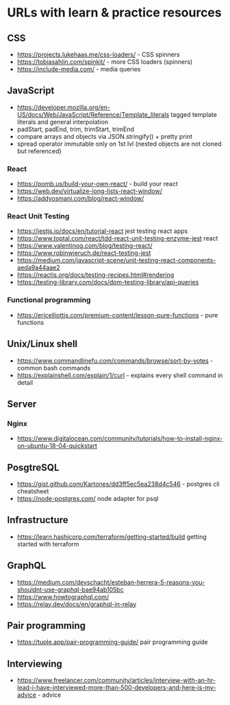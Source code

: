 # URLs with learn & practice resources

## CSS

* <https://projects.lukehaas.me/css-loaders/> - CSS spinners
* <https://tobiasahlin.com/spinkit/> - more CSS loaders (spinners)
* <https://include-media.com/> - media queries

## JavaScript

* <https://developer.mozilla.org/en-US/docs/Web/JavaScript/Reference/Template_literals> tagged template literals and general interpolation
* padStart, padEnd, trim, trimStart, trimEnd
* compare arrays and objects via JSON.stringify() + pretty print
* spread operator immutable only on 1st lvl (nested objects are not cloned but referenced)

### React

* <https://pomb.us/build-your-own-react/> - build your react
* <https://web.dev/virtualize-long-lists-react-window/>
* <https://addyosmani.com/blog/react-window/>

### React Unit Testing

* <https://jestjs.io/docs/en/tutorial-react> jest testing react apps
* <https://www.toptal.com/react/tdd-react-unit-testing-enzyme-jest> react
* <https://www.valentinog.com/blog/testing-react/>
* <https://www.robinwieruch.de/react-testing-jest>
* <https://medium.com/javascript-scene/unit-testing-react-components-aeda9a44aae2>
* <https://reactjs.org/docs/testing-recipes.html#rendering>
* <https://testing-library.com/docs/dom-testing-library/api-queries>

### Functional programming

* <https://ericelliottjs.com/premium-content/lesson-pure-functions> - pure functions

## Unix/Linux shell

* <https://www.commandlinefu.com/commands/browse/sort-by-votes> - common bash commands
* <https://explainshell.com/explain/1/curl> - explains every shell command in detail

## Server

### Nginx

* <https://www.digitalocean.com/community/tutorials/how-to-install-nginx-on-ubuntu-18-04-quickstart>

## PosgtreSQL

* <https://gist.github.com/Kartones/dd3ff5ec5ea238d4c546> - postgres cli cheatsheet
* <https://node-postgres.com/> node adapter for psql

## Infrastructure

* <https://learn.hashicorp.com/terraform/getting-started/build> getting started with terraform

## GraphQL

* <https://medium.com/devschacht/esteban-herrera-5-reasons-you-shouldnt-use-graphql-bae94ab105bc>
* <https://www.howtographql.com/>
* <https://relay.dev/docs/en/graphql-in-relay>

## Pair programming

* <https://tuple.app/pair-programming-guide/> pair programming guide

## Interviewing

* <https://www.freelancer.com/community/articles/interview-with-an-hr-lead-i-have-interviewed-more-than-500-developers-and-here-is-my-advice> - advice
